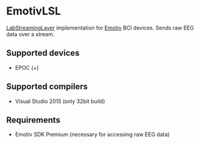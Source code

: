 # EmotivLSL
[LabStreamingLayer](https://github.com/sccn/labstreaminglayer) implementation for [Emotiv](https://www.emotiv.com) BCI devices. Sends raw EEG data over a stream.

## Supported devices
- EPOC (+)

## Supported compilers
- Visual Studio 2015 (only 32bit build)

## Requirements
- Emotiv SDK Premium (necessary for accessing raw EEG data)
